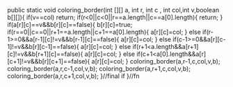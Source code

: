public static void coloring_border(int [][] a, int r, int c , int col,int v,boolean b[][]){
if(v==col) return;
if(r<0||c<0||r==a.length||c==a[0].length){
return;
}
if(a[r][c]==v&&b[r][c]==false){
b[r][c]=true;
if(r==0||c==0||r+1==a.length||c+1==a[0].length){
a[r][c]=col;
}
else if(r-1>=0&&a[r-1][c]!=v&&b[r-1][c]==false){
a[r][c]=col;
}
else if(c-1>=0&&a[r][c-1]!=v&&b[r][c-1]==false){
a[r][c]=col;
}
else if(r+1<a.length&&a[r+1][c]!=v&&b[r+1][c]==false){
a[r][c]=col;
}
else if(c+1<a[0].length&&a[r][c+1]!=v&&b[r][c+1]==false){
a[r][c]=col;
}
coloring_border(a,r-1,c,col,v,b);
coloring_border(a,r,c-1,col,v,b);
coloring_border(a,r+1,c,col,v,b);
coloring_border(a,r,c+1,col,v,b);
}//final if
}//fn